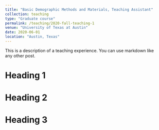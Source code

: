 ```yaml
---
title: "Basic Demographic Methods and Materials, Teaching Assistant"
collection: teaching
type: "Graduate course"
permalink: /teaching/2020-fall-teaching-1
venue: "University of Texas at Austin"
date: 2020-06-01
location: "Austin, Texas"
---
```


This is a description of a teaching experience. You can use markdown like any other post.

Heading 1
======

Heading 2
======

Heading 3
======
